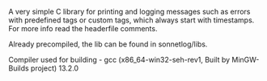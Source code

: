 A very simple C library for printing and logging messages such as errors with predefined tags or custom tags, which always start with timestamps.
For more info read the headerfile comments.

Already precompiled, the lib can be found in sonnetlog/libs.

Compiler used for building - gcc (x86_64-win32-seh-rev1, Built by MinGW-Builds project) 13.2.0
